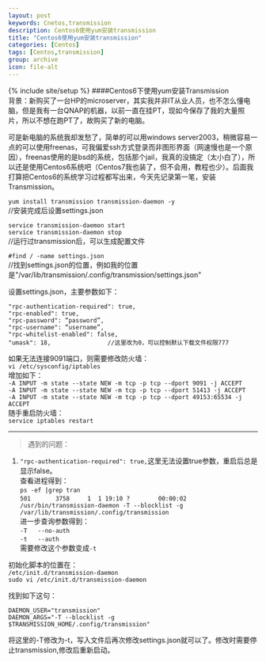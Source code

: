 ```yaml
---
layout: post
keywords: Cnetos,transmission
description: Centos6使用yum安装transmission
title: "Centos6使用yum安装transmission"
categories: [Centos]
tags: [Centos,transmission]
group: archive
icon: file-alt
---
```

{% include site/setup %}
####Centos6下使用yum安装Transmission  
背景：新购买了一台HP的microserver，其实我并非IT从业人员，也不怎么懂电脑，但是我有一台QNAP的机器，以前一直在挂PT，现如今保存了我的大量照片，所以不想在跑PT了，故购买了新的电脑。    

可是新电脑的系统我却发愁了，简单的可以用windows server2003，稍微容易一点的可以使用freenas，可我偏爱ssh方式登录而非图形界面（网速慢也是一个原因），freenas使用的是bsd的系统，包括那个jail，我真的没搞定（太小白了），所以还是使用Centos6系统吧（Centos7我也装了，但不会用，教程也少）。后面我打算把Centos6的系统学习过程都写出来，今天先记录第一笔，安装Transmission。  

`yum install transmission transmission-daemon -y`  
	//安装完成后设置settings.json  

`service transmission-daemon start`  
`service transmission-daemon stop`  
//运行过transmission后，可以生成配置文件

`#find / -name settings.json`  
	//找到settings.json的位置，例如我的位置是"/var/lib/transmission/.config/transmission/settings.json"
	
设置settings.json，主要参数如下：  

	"rpc-authentication-required": true,   
    "rpc-enabled": true,  
    "rpc-password": “password”,             
    "rpc-username": “username”,  
    "rpc-whitelist-enabled": false, 
    "umask": 18,				//这里改为0，可以控制默认下载文件权限777  
    
 如果无法连接9091端口，则需要修改防火墙：  
 `vi /etc/sysconfig/iptables`  
 增加如下：  
 `-A INPUT -m state --state NEW -m tcp -p tcp --dport 9091 -j ACCEPT`  
`-A INPUT -m state --state NEW -m tcp -p tcp --dport 51413 -j ACCEPT`   
`-A INPUT -m state --state NEW -m tcp -p tcp --dport 49153:65534 -j ACCEPT`   
随手重启防火墙：  
`service iptables restart `  

----------
>遇到的问题：  
1. `"rpc-authentication-required": true,`这里无法设置true参数，重启后总是显示false。  
查看进程得到：  
`ps -ef |grep tran`  
`501       3758     1  1 19:10 ?        00:00:02 /usr/bin/transmission-daemon -T --blocklist -g /var/lib/transmission/.config/transmission`  
进一步查询参数得到：  
` -T   --no-auth `    
`-t   --auth`    
需要修改这个参数变成`-t`  

初始化脚本的位置在：  
`/etc/init.d/transmission-daemon`  
`sudo vi /etc/init.d/transmission-daemon`  

找到如下这句：  

    DAEMON_USER="transmission"    
    DAEMON_ARGS="-T --blocklist -g $TRANSMISSION_HOME/.config/transmission"  

将这里的-T修改为-t，写入文件后再次修改settings.json就可以了。修改时需要停止transmission,修改后重新启动。  
    





    

    
